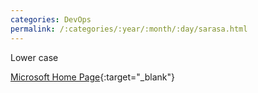 ```yaml
---
categories: DevOps
permalink: /:categories/:year/:month/:day/sarasa.html
---
```


Lower case

[Microsoft Home Page](https://www.microsoft.com){:target="_blank"}

